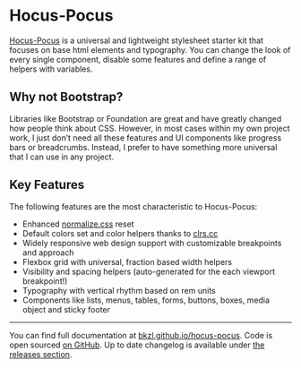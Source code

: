 # Hocus-Pocus

[Hocus-Pocus](https://bkzl.github.io/hocus-pocus) is a universal and lightweight stylesheet
starter kit that focuses on base html elements and typography. You can change
the look of every single component, disable some features and define a range
of helpers with variables.

## Why not Bootstrap?

Libraries like Bootstrap or Foundation are great and have greatly changed how
people think about CSS. However, in most cases within my own project work, I
just don’t need all these features and UI components like progress bars or
breadcrumbs. Instead, I prefer to have something more universal that I can use
in any project.

## Key Features

The following features are the most characteristic to Hocus-Pocus:

* Enhanced [normalize.css](https://github.com/necolas/normalize.css) reset
* Default colors set and color helpers thanks to [clrs.cc](http://clrs.cc)
* Widely responsive web design support with customizable breakpoints and approach
* Flexbox grid with universal, fraction based width helpers
* Visibility and spacing helpers (auto-generated for the each viewport breakpoint!)
* Typography with vertical rhythm based on rem units
* Components like lists, menus, tables, forms, buttons, boxes, media object and sticky footer

---

You can find full documentation at [bkzl.github.io/hocus-pocus](https://bkzl.github.io/hocus-pocus).
Code is open sourced [on GitHub](https://github.com/bkzl/hocus-pocus/).
Up to date changelog is available under [the releases
section](https://github.com/bkzl/hocus-pocus/releases).

